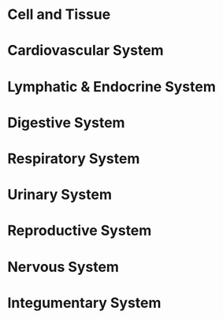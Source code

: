 # Cell and Tissue

# Cardiovascular System

# Lymphatic & Endocrine System

# Digestive System

# Respiratory System 

# Urinary System

# Reproductive System 

# Nervous System

# Integumentary System
